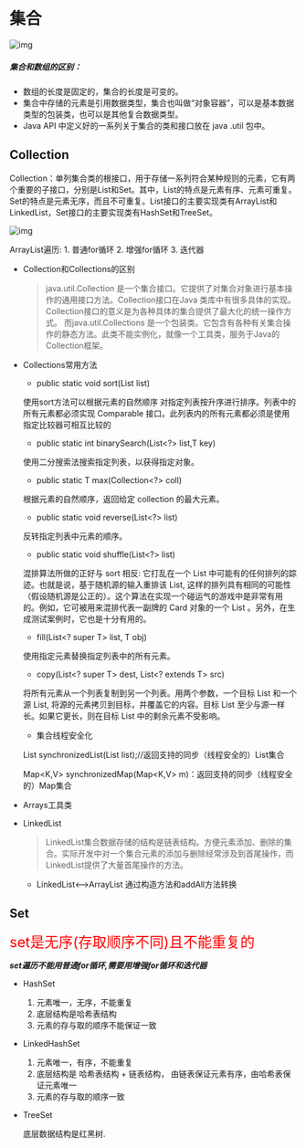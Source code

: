 # 集合

![img](https://github.com/godbear329/Java_Basic_Introduction/raw/master/%E7%AC%AC6%E7%AB%A0%20%E9%9B%86%E5%90%88%E6%A1%86%E6%9E%B6/images/Collection_02.png)

##### 集合和数组的区别：

- 数组的长度是固定的，集合的长度是可变的。
- 集合中存储的元素是引用数据类型，集合也叫做“对象容器”，可以是基本数据类型的包装类，也可以是其他复合数据类型。
- Java API 中定义好的一系列关于集合的类和接口放在 java .util 包中。

## Collection

Collection：单列集合类的根接口，用于存储一系列符合某种规则的元素，它有两个重要的子接口，分别是List和Set。其中，List的特点是元素有序、元素可重复。Set的特点是元素无序，而且不可重复。List接口的主要实现类有ArrayList和LinkedList，Set接口的主要实现类有HashSet和TreeSet。

![img](https://github.com/godbear329/Java_Basic_Introduction/raw/master/%E7%AC%AC6%E7%AB%A0%20%E9%9B%86%E5%90%88%E6%A1%86%E6%9E%B6/images/Collection_05.png)

ArrayList遍历:
 	1. 普通for循环
 	2. 增强for循环
 	3. 迭代器

- Collection和Collections的区别

  > java.util.Collection 是一个集合接口。它提供了对集合对象进行基本操作的通用接口方法。Collection接口在Java 类库中有很多具体的实现。Collection接口的意义是为各种具体的集合提供了最大化的统一操作方式。
  > 而java.util.Collections 是一个包装类。它包含有各种有关集合操作的静态方法。此类不能实例化，就像一个工具类，服务于Java的Collection框架。

- Collections常用方法

  - public static <T> void sort(List<T> list)

  使用sort方法可以根据元素的自然顺序 对指定列表按升序进行排序。列表中的所有元素都必须实现 Comparable 接口。此列表内的所有元素都必须是使用指定比较器可相互比较的

  - public static <T> int binarySearch(List<?> list,T key)

  使用二分搜索法搜索指定列表，以获得指定对象。

  - public static <T> T max(Collection<?> coll)

  根据元素的自然顺序，返回给定 collection 的最大元素。

  - public static void reverse(List<?> list)

  反转指定列表中元素的顺序。

  - public static void shuffle(List<?> list)

  混排算法所做的正好与 sort 相反: 它打乱在一个 List 中可能有的任何排列的踪迹。也就是说，基于随机源的输入重排该 List, 这样的排列具有相同的可能性（假设随机源是公正的）。这个算法在实现一个碰运气的游戏中是非常有用的。例如，它可被用来混排代表一副牌的 Card 对象的一个 List 。另外，在生成测试案例时，它也是十分有用的。

  - fill(List<? super T> list, T obj)

  使用指定元素替换指定列表中的所有元素。

  - copy(List<? super T> dest, List<? extends T> src)

  将所有元素从一个列表复制到另一个列表。用两个参数，一个目标 List 和一个源 List, 将源的元素拷贝到目标，并覆盖它的内容。目标 List 至少与源一样长。如果它更长，则在目标 List 中的剩余元素不受影响。

  - 集合线程安全化

  List<T> synchronizedList(List<T> list);//返回支持的同步（线程安全的）List集合

  Map<K,V> synchronizedMap(Map<K,V> m)：返回支持的同步（线程安全的）Map集合

- Arrays工具类

- LinkedList

  > LinkedList集合数据存储的结构是链表结构。方便元素添加、删除的集合。实际开发中对一个集合元素的添加与删除经常涉及到首尾操作，而LinkedList提供了大量首尾操作的方法。

  - LinkedList<-->ArrayList 通过构造方法和addAll方法转换

## Set

<span style="color:red;font-size:25px">set是无序(存取顺序不同)且不能重复的</span>

***set遍历不能用普通for循环,需要用增强for循环和迭代器***

- HashSet
  1. 元素唯一，无序，不能重复
  2. 底层结构是哈希表结构
  3. 元素的存与取的顺序不能保证一致
- LinkedHashSet
  1. 元素唯一，有序，不能重复
  2. 底层结构是 哈希表结构 + 链表结构， 由链表保证元素有序，由哈希表保证元素唯一
  3. 元素的存与取的顺序一致
  
- TreeSet

  底层数据结构是红黑树.